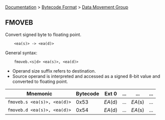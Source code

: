 [Documentation](../../README.md) > [Bytecode Format](../README.md) > [Data Movement Group](../InstructionsDataMovel.md)

## FMOVEB

Convert signed byte to floating point.

        <ea(s)> -> <ea(d)>

General syntax:

        fmoveb.<s|d> <ea(s)>, <ea(d)>

* Operand size suffix refers to destination.
* Source operand is interpreted and accessed as a signed 8-bit value and converted to floating point.

| Mnemonic | Bytecode | Ext 0 | ... | ... | ... |
| - | - | - | - | - | - |
| `fmoveb.s <ea(s)>, <ea(d)>` | 0x53 | *EA*(d) | ... | *EA*(s) | ... |
| `fmoveb.d <ea(s)>, <ea(d)>` | 0x54 | *EA*(d) | ... | *EA*(s) | ... |
